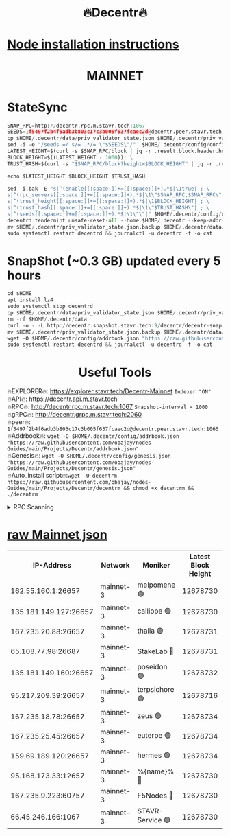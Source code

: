 <h1 align="center"> 🔥Decentr🔥</h1>

[Node installation instructions](https://github.com/obajay/nodes-Guides/tree/main/Projects/Decentr)
=
<h1 align="center"> MAINNET</h1>

# StateSync
```python
SNAP_RPC=http://decentr.rpc.m.stavr.tech:1067
SEEDS=1f5497f2b4f6adb3b803c17c3b005f637fcaec2d@decentr.peer.stavr.tech:1066
cp $HOME/.decentr/data/priv_validator_state.json $HOME/.decentr/priv_validator_state.json.backup
sed -i -e "/seeds =/ s/= .*/= \"$SEEDS\"/"  $HOME/.decentr/config/config.toml
LATEST_HEIGHT=$(curl -s $SNAP_RPC/block | jq -r .result.block.header.height); \
BLOCK_HEIGHT=$((LATEST_HEIGHT - 1000)); \
TRUST_HASH=$(curl -s "$SNAP_RPC/block?height=$BLOCK_HEIGHT" | jq -r .result.block_id.hash)

echo $LATEST_HEIGHT $BLOCK_HEIGHT $TRUST_HASH

sed -i.bak -E "s|^(enable[[:space:]]+=[[:space:]]+).*$|\1true| ; \
s|^(rpc_servers[[:space:]]+=[[:space:]]+).*$|\1\"$SNAP_RPC,$SNAP_RPC\"| ; \
s|^(trust_height[[:space:]]+=[[:space:]]+).*$|\1$BLOCK_HEIGHT| ; \
s|^(trust_hash[[:space:]]+=[[:space:]]+).*$|\1\"$TRUST_HASH\"| ; \
s|^(seeds[[:space:]]+=[[:space:]]+).*$|\1\"\"|" $HOME/.decentr/config/config.toml
decentrd tendermint unsafe-reset-all --home $HOME/.decentr --keep-addr-book
mv $HOME/.decentr/priv_validator_state.json.backup $HOME/.decentr/data/priv_validator_state.json
sudo systemctl restart decentrd && journalctl -u decentrd -f -o cat
```
# SnapShot (~0.3 GB) updated every 5 hours
```python
cd $HOME
apt install lz4
sudo systemctl stop decentrd
cp $HOME/.decentr/data/priv_validator_state.json $HOME/.decentr/priv_validator_state.json.backup
rm -rf $HOME/.decentr/data
curl -o - -L http://decentr.snapshot.stavr.tech:9/decentr/decentr-snap.tar.lz4 | lz4 -c -d - | tar -x -C $HOME/.decentr --strip-components 2
mv $HOME/.decentr/priv_validator_state.json.backup $HOME/.decentr/data/priv_validator_state.json
wget -O $HOME/.decentr/config/addrbook.json "https://raw.githubusercontent.com/obajay/nodes-Guides/main/Projects/Decentr/addrbook.json"
sudo systemctl restart decentrd && journalctl -u decentrd -f -o cat
```

 <h1 align="center"> Useful Tools</h1>

🔥EXPLORER🔥:     https://explorer.stavr.tech/Decentr-Mainnet        `Indexer "ON"` \
🔥API🔥:          https://decentr.api.m.stavr.tech \
🔥RPC🔥:          http://decentr.rpc.m.stavr.tech:1067              `Snapshot-interval = 1000` \
🔥gRPC🔥:         http://decentr.grpc.m.stavr.tech:2060 \
🔥peer🔥:         `1f5497f2b4f6adb3b803c17c3b005f637fcaec2d@decentr.peer.stavr.tech:1066` \
🔥Addrbook🔥:  `wget -O $HOME/.decentr/config/addrbook.json "https://raw.githubusercontent.com/obajay/nodes-Guides/main/Projects/Decentr/addrbook.json"` \
🔥Genesis🔥:  `wget -O $HOME/.decentr/config/genesis.json "https://raw.githubusercontent.com/obajay/nodes-Guides/main/Projects/Decentr/genesis.json"` \
🔥Auto_install script🔥:`wget -O decentrm https://raw.githubusercontent.com/obajay/nodes-Guides/main/Projects/Decentr/decentrm && chmod +x decentrm && ./decentrm`

<details>
<summary>RPC Scanning</summary>

<h2 align="center"> We scan nodes in real time every 4 hours. And we provide the final result of RPC endpoints.
We cannot influence the operation of these nodes in any way. </h2>


```python
If Voting Power is higher than 0 --> then the Node is a validator of the network and may be subject to attack and be a potential threat to the chain.
```
```python
We marked such validators with a red symbol
```

</details>

[raw Mainnet json](https://rpc-check.decentrm.stavr.tech/decentrm/rpc-decentrm-result.json)
=



<table><tr><th>IP-Address</th><th>Network</th><th>Moniker</th><th>Latest Block Height</th><th>Earliest Block Height</th><th>Catching Up</th><th>Tx Index</th><th>Voting Power</th><th>Scan Time</th></tr><tr><td>162.55.160.1:26657</td><td>mainnet-3</td><td>melpomene 🟢</td><td>12678730</td><td>1688950</td><td>False</td><td>on</td><td>0</td><td>2024-01-31T14:39:35.837919813UTC</td></tr><tr><td>135.181.149.127:26657</td><td>mainnet-3</td><td>calliope 🟢</td><td>12678730</td><td>1688950</td><td>False</td><td>on</td><td>0</td><td>2024-01-31T14:39:38.232723568UTC</td></tr><tr><td>167.235.20.88:26657</td><td>mainnet-3</td><td>thalia 🟢</td><td>12678731</td><td>1688950</td><td>False</td><td>on</td><td>0</td><td>2024-01-31T14:39:43.965970213UTC</td></tr><tr><td>65.108.77.98:26687</td><td>mainnet-3</td><td>StakeLab 🔴</td><td>12678731</td><td>1688950</td><td>False</td><td>on</td><td>5625909</td><td>2024-01-31T14:39:44.314955436UTC</td></tr><tr><td>135.181.149.160:26657</td><td>mainnet-3</td><td>poseidon 🟢</td><td>12678732</td><td>1688950</td><td>False</td><td>on</td><td>0</td><td>2024-01-31T14:39:49.055267044UTC</td></tr><tr><td>95.217.209.39:26657</td><td>mainnet-3</td><td>terpsichore 🟢</td><td>12678716</td><td>1688950</td><td>False</td><td>on</td><td>0</td><td>2024-01-31T14:39:55.798628372UTC</td></tr><tr><td>167.235.18.78:26657</td><td>mainnet-3</td><td>zeus 🟢</td><td>12678734</td><td>1688950</td><td>False</td><td>on</td><td>0</td><td>2024-01-31T14:40:00.459158399UTC</td></tr><tr><td>167.235.25.45:26657</td><td>mainnet-3</td><td>euterpe 🟢</td><td>12678734</td><td>1688950</td><td>False</td><td>on</td><td>0</td><td>2024-01-31T14:40:00.699792811UTC</td></tr><tr><td>159.69.189.120:26657</td><td>mainnet-3</td><td>hermes 🟢</td><td>12678734</td><td>1688950</td><td>False</td><td>on</td><td>0</td><td>2024-01-31T14:40:03.005886605UTC</td></tr><tr><td>95.168.173.33:12657</td><td>mainnet-3</td><td>%{name}% 🔴</td><td>12678730</td><td>8964001</td><td>False</td><td>on</td><td>4262849</td><td>2024-01-31T14:39:39.388670323UTC</td></tr><tr><td>167.235.9.223:60757</td><td>mainnet-3</td><td>F5Nodes 🔴</td><td>12678730</td><td>12380001</td><td>False</td><td>off</td><td>562</td><td>2024-01-31T14:39:39.621613786UTC</td></tr><tr><td>66.45.246.166:1067</td><td>mainnet-3</td><td>STAVR-Service 🟢</td><td>12678730</td><td>12647001</td><td>False</td><td>on</td><td>0</td><td>2024-01-31T14:39:38.834514424UTC</td></tr></table>
